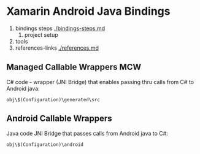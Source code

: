 # Xamarin Android Java Bindings

1.	bindings steps
	[./bindings-steps.md](./bindings-steps.md)
	1.	project setup
2.	tools
3.	references-links
	[./references.md](./references.md)

	
## Managed Callable Wrappers MCW

C# code - wrapper (JNI Bridge) that enables passing thru calls from C#
to Android java:

	obj\$(Configuration)\generated\src


## Android Callable	Wrappers

Java code JNI Bridge that passes calls from Android java to C#:

	obj\$(Configuration)\android


	